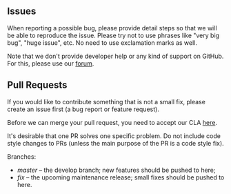 ## Issues

When reporting a possible bug, please provide detail steps so that we will be able
to reproduce the issue. Please try not to use phrases like "very big bug",
"huge issue", etc. No need to use exclamation marks as well.

Note that we don't provide developer help or any kind of support on GitHub.
For this, please use our [forum](https://forum.espocrm.com).

## Pull Requests

If you would like to contribute something that is not a small fix, please create an issue first
(a bug report or feature request).

Before we can merge your pull request, you need to accept our CLA [here](https://github.com/espocrm/cla).

It's desirable that one PR solves one specific problem. Do not include code style changes to PRs
(unless the main purpose of the PR is a code style fix).

Branches:

* *master* – the develop branch; new features should be pushed to here;
* *fix* – the upcoming maintenance release; small fixes should be pushed to here.
